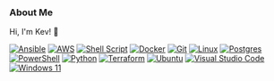 ### About Me

Hi, I'm Kev! 🌵

[![Ansible](https://img.shields.io/badge/ansible-%231A1918.svg?style=for-the-badge&logo=ansible&logoColor=white)](#)
[![AWS](https://img.shields.io/badge/AWS-%23FF9900.svg?style=for-the-badge&logo=amazon-web-services&logoColor=white)](#)
[![Shell Script](https://img.shields.io/badge/bash-%23121011.svg?style=for-the-badge&logo=gnu-bash&logoColor=white)](#)
[![Docker](https://img.shields.io/badge/docker-257bd6?style=for-the-badge&logo=docker&logoColor=white)](#)
[![Git](https://img.shields.io/badge/Git-F05032?style=for-the-badge&logo=git&logoColor=fff)](#)
[![Linux](https://img.shields.io/badge/Linux-FCC624?style=for-the-badge&logo=linux&logoColor=black)](#)
[![Postgres](https://img.shields.io/badge/Postgres-%23316192.svg?style=for-the-badge&logo=postgresql&logoColor=white)](#)
[![PowerShell](https://img.shields.io/badge/PowerShell-%235391FE.svg?style=for-the-badge&logo=powershell&logoColor=white)](#)
[![Python](https://img.shields.io/badge/python-3670A0?style=for-the-badge&logo=python&logoColor=ffdd54)](#)
[![Terraform](https://img.shields.io/badge/terraform-%235835CC.svg?style=for-the-badge&logo=terraform&logoColor=white)](#)
[![Ubuntu](https://img.shields.io/badge/Ubuntu-E95420?style=for-the-badge&logo=ubuntu&logoColor=white)](#)
[![Visual Studio Code](https://img.shields.io/badge/VSCode-0078d7.svg?style=for-the-badge&logo=visual-studio-code&logoColor=white)](#)
[![Windows 11](https://img.shields.io/badge/Windows%2011-%230079d5.svg?style=for-the-badge&logo=Windows%2011&logoColor=white)](#)
